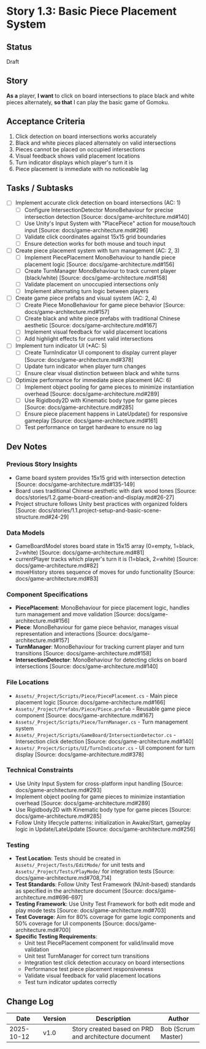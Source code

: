 # Story 1.3: Basic Piece Placement System

## Status
Draft

## Story
**As a** player,
**I want** to click on board intersections to place black and white pieces alternately,
**so that** I can play the basic game of Gomoku.

## Acceptance Criteria
1. Click detection on board intersections works accurately
2. Black and white pieces placed alternately on valid intersections
3. Pieces cannot be placed on occupied intersections
4. Visual feedback shows valid placement locations
5. Turn indicator displays which player's turn it is
6. Piece placement is immediate with no noticeable lag

## Tasks / Subtasks
- [ ] Implement accurate click detection on board intersections (AC: 1)
  - [ ] Configure IntersectionDetector MonoBehaviour for precise intersection detection [Source: docs/game-architecture.md#140]
  - [ ] Use Unity's Input System with "PlacePiece" action for mouse/touch input [Source: docs/game-architecture.md#296]
  - [ ] Validate click coordinates against 15x15 grid boundaries
  - [ ] Ensure detection works for both mouse and touch input
- [ ] Create piece placement system with turn management (AC: 2, 3)
  - [ ] Implement PiecePlacement MonoBehaviour to handle piece placement logic [Source: docs/game-architecture.md#156]
  - [ ] Create TurnManager MonoBehaviour to track current player (black/white) [Source: docs/game-architecture.md#158]
  - [ ] Validate placement on unoccupied intersections only
  - [ ] Implement alternating turn logic between players
- [ ] Create game piece prefabs and visual system (AC: 2, 4)
  - [ ] Create Piece MonoBehaviour for game piece behavior [Source: docs/game-architecture.md#157]
  - [ ] Create black and white piece prefabs with traditional Chinese aesthetic [Source: docs/game-architecture.md#167]
  - [ ] Implement visual feedback for valid placement locations
  - [ ] Add highlight effects for current valid intersections
- [ ] Implement turn indicator UI (*AC: 5)
  - [ ] Create TurnIndicator UI component to display current player [Source: docs/game-architecture.md#378]
  - [ ] Update turn indicator when player turn changes
  - [ ] Ensure clear visual distinction between black and white turns
- [ ] Optimize performance for immediate piece placement (AC: 6)
  - [ ] Implement object pooling for game pieces to minimize instantiation overhead [Source: docs/game-architecture.md#289]
  - [ ] Use Rigidbody2D with Kinematic body type for game pieces [Source: docs/game-architecture.md#285]
  - [ ] Ensure piece placement happens in LateUpdate() for responsive gameplay [Source: docs/game-architecture.md#161]
  - [ ] Test performance on target hardware to ensure no lag

## Dev Notes
### Previous Story Insights
- Game board system provides 15x15 grid with intersection detection [Source: docs/game-architecture.md#135-149]
- Board uses traditional Chinese aesthetic with dark wood tones [Source: docs/stories/1.2.game-board-creation-and-display.md#26-27]
- Project structure follows Unity best practices with organized folders [Source: docs/stories/1.1.project-setup-and-basic-scene-structure.md#24-29]

### Data Models
- GameBoardModel stores board state in 15x15 array (0=empty, 1=black, 2=white) [Source: docs/game-architecture.md#81]
- currentPlayer tracks which player's turn it is (1=black, 2=white) [Source: docs/game-architecture.md#82]
- moveHistory stores sequence of moves for undo functionality [Source: docs/game-architecture.md#83]

### Component Specifications
- **PiecePlacement**: MonoBehaviour for piece placement logic, handles turn management and move validation [Source: docs/game-architecture.md#156]
- **Piece**: MonoBehaviour for game piece behavior, manages visual representation and interactions [Source: docs/game-architecture.md#157]
- **TurnManager**: MonoBehaviour for tracking current player and turn transitions [Source: docs/game-architecture.md#158]
- **IntersectionDetector**: MonoBehaviour for detecting clicks on board intersections [Source: docs/game-architecture.md#140]

### File Locations
- `Assets/_Project/Scripts/Piece/PiecePlacement.cs` - Main piece placement logic [Source: docs/game-architecture.md#166]
- `Assets/_Project/Prefabs/Piece/Piece.prefab` - Reusable game piece component [Source: docs/game-architecture.md#167]
- `Assets/_Project/Scripts/Piece/TurnManager.cs` - Turn management system
- `Assets/_Project/Scripts/GameBoard/IntersectionDetector.cs` - Intersection click detection [Source: docs/game-architecture.md#140]
- `Assets/_Project/Scripts/UI/TurnIndicator.cs` - UI component for turn display [Source: docs/game-architecture.md#378]

### Technical Constraints
- Use Unity Input System for cross-platform input handling [Source: docs/game-architecture.md#293]
- Implement object pooling for game pieces to minimize instantiation overhead [Source: docs/game-architecture.md#289]
- Use Rigidbody2D with Kinematic body type for game pieces [Source: docs/game-architecture.md#285]
- Follow Unity lifecycle patterns: initialization in Awake/Start, gameplay logic in Update/LateUpdate [Source: docs/game-architecture.md#256]

### Testing
- **Test Location**: Tests should be created in `Assets/_Project/Tests/EditMode/` for unit tests and `Assets/_Project/Tests/PlayMode/` for integration tests [Source: docs/game-architecture.md#708,714]
- **Test Standards**: Follow Unity Test Framework (NUnit-based) standards as specified in the architecture document [Source: docs/game-architecture.md#696-697]
- **Testing Framework**: Use Unity Test Framework for both edit mode and play mode tests [Source: docs/game-architecture.md#703]
- **Test Coverage**: Aim for 80% coverage for game logic components and 50% coverage for UI components [Source: docs/game-architecture.md#700]
- **Specific Testing Requirements**:
  - Unit test PiecePlacement component for valid/invalid move validation
  - Unit test TurnManager for correct turn transitions
  - Integration test click detection accuracy on board intersections
  - Performance test piece placement responsiveness
  - Validate visual feedback for valid placement locations
  - Test turn indicator updates correctly

## Change Log
| Date | Version | Description | Author |
|------|---------|-------------|--------|
| 2025-10-12 | v1.0 | Story created based on PRD and architecture document | Bob (Scrum Master) |*